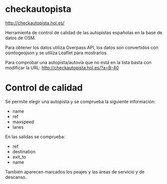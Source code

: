 checkautopista
==============

http://checkautopista.hol.es/

Herramienta de control de calidad de las autopistas españolas en la base de datos de OSM.

Para obtener los datos utiliza Overpass API, los datos son convertidos con osmtogeojson y se utiliza Leaflet para mostrarlos.

Para comprobar una autopista/autovía que no está en la lista basta con modificar la URL: http://checkautopista.hol.es/?a=B-40

Control de calidad
==================

Se permite elegir una autopista y se comprueba la siguiente información:

* name
* ref
* maxspeed
* lanes

En las salidas se comprueba:

* ref
* destination
* exit_to
* name

También aparecen marcados los peajes y las áreas de servicio y de descanso.


